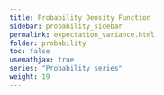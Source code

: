 ```yaml
---
title: Probability Density Function
sidebar: probability_sidebar
permalink: expectation_variance.html
folder: probability
toc: false
usemathjax: true
series: "Probability series"
weight: 19
---
```

